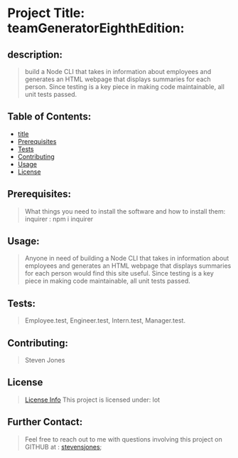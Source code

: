 # Project Title: teamGeneratorEighthEdition:


## description: 
> build a Node CLI that takes in information about employees and generates an HTML webpage that displays summaries for each person. Since testing is a key piece in making code maintainable, all unit tests passed.
    

## Table of Contents:
- [title](#title)
- [Prerequisites](#Prerequisites)
- [Tests](#Tests)
- [Contributing](#Contributing)
- [Usage](#Usage) 
- [License](#License)

## Prerequisites:
> What things you need to install the software and how to install them: 
> inquirer : npm i inquirer
    
## Usage:
> Anyone in need of building a Node CLI that takes in information about employees and generates an HTML webpage that displays summaries for each person would find this site useful. Since testing is a key piece in making code maintainable, all unit tests passed.
    
## Tests:
> Employee.test, Engineer.test, Intern.test, Manager.test.
    
## Contributing:
> Steven Jones

    
## License
> [License Info](https://opensource.org/licenses/lot )
This project is licensed under: lot 

## Further Contact:
> Feel free to reach out to me with questions involving this project on GITHUB at : [stevensjones](https://github.com/stevensjones);

